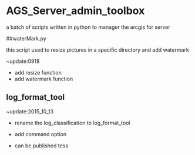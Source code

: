 # AGS_Server_admin_toolbox
a batch of scripts written in python to manager the arcgis for server

##waterMark.py

this script used to resize pictures in a specific directory and add watermark

~update:0918

+ add resize function
+ add watermark function

## log_format_tool
~update:2015_10_13

+ rename the log_classification to log_format_tool

+ add command option

+ can be published
tess